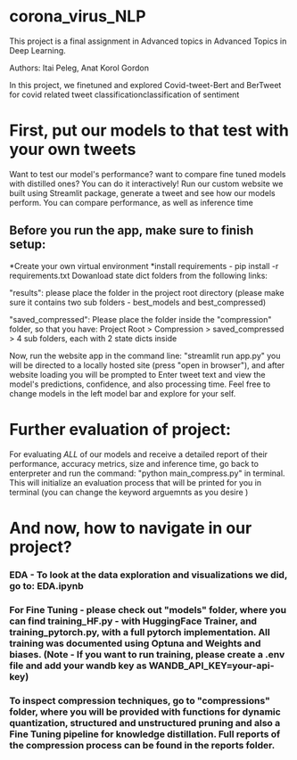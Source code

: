 # corona_virus_NLP
This project is a final assignment in Advanced topics in Advanced Topics in Deep Learning.

Authors: Itai Peleg, Anat Korol Gordon

In this project, we finetuned and explored Covid-tweet-Bert and BerTweet for covid related tweet classificationclassification of sentiment


# First, put our models to that test with your own tweets
Want to test our model's performance? want to compare fine tuned models with distilled ones? You can do it interactively!
Run our custom website we built using Streamlit package, generate a tweet and see how our models perform.
You can compare performance, as well as inference time

## Before you run the app, make sure to finish setup:
*Create your own virtual environment
*install requirements - pip install -r requirements.txt
Dowanload state dict folders from the following links:

"results": [<link>](https://drive.google.com/drive/folders/15cztgT7NYWh6qXfY8NOyUhsl0Speb8R8?usp=sharing) 
please place the folder in the project root directory (please make sure it contains two sub folders - best_models and best_compressed)

"saved_compressed": [<link>](https://drive.google.com/drive/folders/18gdVRAE-tWaN5vmmYwFD3Y9EeRD6iZgt?usp=sharing)
Please place the folder inside the "compression" folder, so that you have: Project Root > Compression > saved_compressed > 4 sub folders, each with 2 state dicts inside

Now, run the website app in the command line: "streamlit run app.py"
you will be directed to a locally hosted site (press "open in browser"), and after website loading you will be prompted to Enter tweet text and view the model's predictions, confidence, and also processing time. Feel free to change models in the left model bar and explore for your self.

# Further evaluation of project:
For evaluating *ALL* of our models and receive a detailed report of their performance, accuracy metrics, size and inference time, go back to enterpreter and run the command: "python main_compress.py" in terminal. This will initialize  an evaluation process that will be printed for you in terminal (you can change the keyword arguemnts as you desire )
# And now, how to navigate in our project?
### EDA - To look at the data exploration and visualizations we did, go to: EDA.ipynb
### For Fine Tuning - please check out "models" folder, where you can find training_HF.py - with HuggingFace Trainer, and training_pytorch.py, with a full pytorch implementation. All training was documented using Optuna and Weights and biases. (Note - If you want to run training, please create a .env file and add your wandb key as WANDB_API_KEY=your-api-key)
### To inspect compression techniques, go to "compressions" folder, where you will be provided with functions for dynamic quantization, structured and unstructured pruning and also a Fine Tuning pipeline for knowledge distillation. Full reports of the compression process can be found in the reports folder.
### 